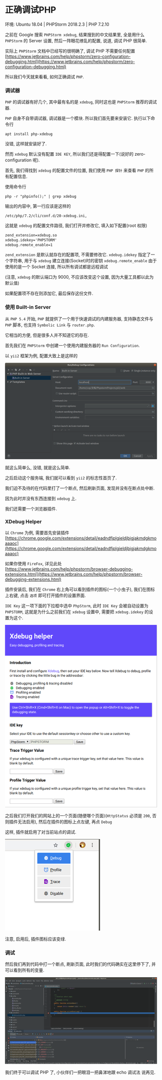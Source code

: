 # 正确调试PHP

环境: Ubuntu 18.04 \| PHPStorm 2018.2.3 \| PHP 7.2.10

之前在 Google 搜索 `PHPStorm xdebug`, 结果搜到的中文结果里, 全是用什么 `PHPStorm` 的 Server 设置, 然后一阵眼花缭乱的配置, 说道, 调试 PHP 很简单.

实际上 `PHPStorm` 文档中已经写的很明确了, 调试 PHP 不需要任何配置 [https://www.jetbrains.com/help/phpstorm/zero-configuration-debugging.html](https://www.jetbrains.com/help/phpstorm/zero-configuration-debugging.html)

所以我们今天就来看看, 如何正确调试 `PHP`.

### 调试器

`PHP` 的调试器有好几个, 其中最有名的是 `xdebug`, 同时这也是 `PHPStorm` 推荐的调试器.

`PHP` 自身不自带调试器, 调试器是一个模块. 所以我们首先要来安装它. 执行以下命令行

```text
apt install php-xdebug
```

没错, 这样就安装好了.

然而 `xdebug` 默认没有配置 `IDE KEY`, 所以我们还是得配置一下\(说好的 zero-configuration 呢\).

首先, 我们得找到 `xdebug` 的配置文件的位置, 我们使用 `PHP 探针` 来查看 `PHP` 的所有配置信息.

使用命令行

```text
php -r "phpinfo();" | grep xdebug
```

输出的内容中, 第一行应该是这样的

```text
/etc/php/7.2/cli/conf.d/20-xdebug.ini,
```

这就是 `xdebug` 的配置文件路径, 我们打开并修改它, 填入如下配置\(root 权限\)

```text
zend_extension=xdebug.so
xdebug.idekey='PHPSTORM' 
xdebug.remote_enable=1
```

`zend_extension` 是默认就存在的配置项, 不需要修改它. `xdebug.idekey` 指定了一个字符串, 用于与 `xdebug` 建立连接\(Socket\)时的密钥 `xdebug.remote_enable` 由于使用的是一个 Socket 连接, 所以所有调试都是远程调试

\(注意, `xdebug` 的默认端口为 9000, 不应该改变这个设置, 因为大量工具都以此为默认值\)

如果配置项不存在则添加它, 最后保存这份文件.

### 使用 Built-in Server

从 `PHP 5.4` 开始, `PHP` 就提供了一个用于快速调试的内建服务器, 支持静态文件与 `PHP` 脚本, 也支持 `Symbolic Link` 与 `router.php`.

它相当的方便, 但是很多人并不知道它的存在.

首先我们在 `PHPStorm` 中创建一个使用内建服务器的 `Run Configuration`.

以 `yii2` 框架为例, 配置大致上是这样的

![yii2 run configurations](../.gitbook/assets/image.png)

就这么简单么, 没错, 就是这么简单.

之后启动这个服务端, 我们就可以看到 `yii2` 的标志性首页了.

我们迫不及待的在代码里打了一个断点, 然后刷新页面, 发现并没有在断点处中断.

因为此时并没有东西连接到 `xdebug` 上.

我们还需要一个浏览器插件.

### XDebug Helper

以 `Chrome` 为例, 需要首先安装插件 [https://chrome.google.com/extensions/detail/eadndfjplgieldjbigjakmdgkmoaaaoc](https://chrome.google.com/extensions/detail/eadndfjplgieldjbigjakmdgkmoaaaoc)

如果你使用 `FireFox`, 详见此处 [https://www.jetbrains.com/help/phpstorm/browser-debugging-extensions.html](https://www.jetbrains.com/help/phpstorm/browser-debugging-extensions.html)

插件安装后, 我们在 `Chrome` 右上角可以看到插件的图标\(一个小虫子\), 我们在图标上右键, 点击 `选项` 即可打开插件的设置界面.

`IDE Key` 这一项下面的下拉框中选中 `PhpStorm`, 此时 `IDE Key` 会被自动设置为 `PHPSTORM`, 这就是为什么之前我们在 `xdebug` 设置中, 需要把 `xdebug.idekey` 的设置为这个.

![](../.gitbook/assets/image%20%2816%29.png)

之后我们打开我们的网站上的一个页面\(随便哪个页面\)\(`HttpStatus` 必须是 `200`, 否则插件无法启用\), 然后在插件的图标上点左键, 再点 `Debug`

这样, 插件就启用了对当前站点的调试.

![](../.gitbook/assets/image%20%2815%29.png)

注意, 启用后, 插件图标应该变绿.

### 调试

然后我们再到代码中打一个断点, 刷新页面, 此时我们的代码确实在这里停下了, 并可以看到所有的变量.

![](../.gitbook/assets/image%20%2822%29.png)

我们终于可以调试 PHP 了, 小伙伴们一把眼泪一把鼻涕地跟 echo 调试法 说再见.



